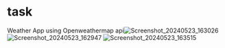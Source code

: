 # task

Weather App  using Openweathermap api![Screenshot_20240523_163026](https://github.com/Anushavysakh/WeatherApp/assets/106942173/48414d53-dac2-4d19-ac5d-4f7310f2d90f)
![Screenshot_20240523_162947](https://github.com/Anushavysakh/WeatherApp/assets/106942173/af70bfcd-2a1f-4ed0-97f8-669b25f0798d)
![Screenshot_20240523_163515](https://github.com/Anushavysakh/WeatherApp/assets/106942173/5eb23617-fd07-420f-a437-4f639b1a5a40)

